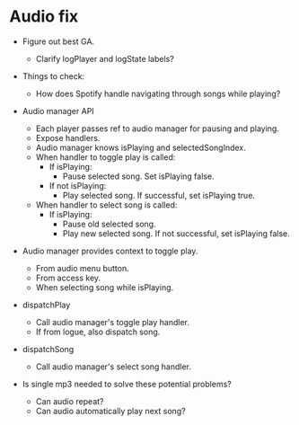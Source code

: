 # Audio fix
* Figure out best GA.
    * Clarify logPlayer and logState labels?

* Things to check:
    * How does Spotify handle navigating through songs while playing?

* Audio manager API
    * Each player passes ref to audio manager for pausing and playing.
    * Expose handlers.
    * Audio manager knows isPlaying and selectedSongIndex.
    * When handler to toggle play is called:
        * If isPlaying:
            * Pause selected song. Set isPlaying false.
        * If not isPlaying:
            * Play selected song. If successful, set isPlaying true.
    * When handler to select song is called:
        * If isPlaying:
            * Pause old selected song.
            * Play new selected song. If not successful, set isPlaying false.

* Audio manager provides context to toggle play.
    * From audio menu button.
    * From access key.
    * When selecting song while isPlaying.

* dispatchPlay
    * Call audio manager's toggle play handler.
    * If from logue, also dispatch song.
* dispatchSong
    * Call audio manager's select song handler.

* Is single mp3 needed to solve these potential problems?
    * Can audio repeat?
    * Can audio automatically play next song?